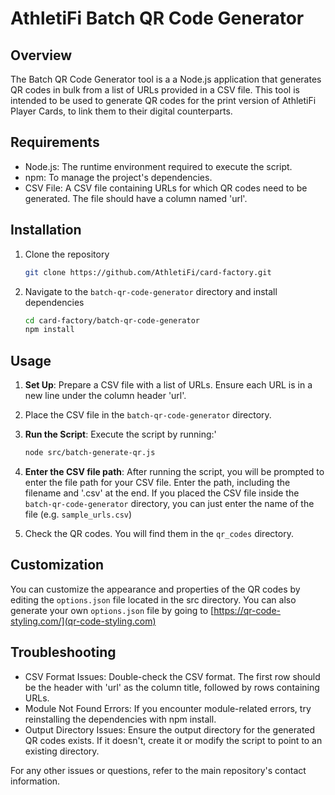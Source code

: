 # AthletiFi Batch QR Code Generator

## Overview

The Batch QR Code Generator tool is a a Node.js application that generates QR codes in bulk from a list of URLs provided in a CSV file. This tool is intended to be used to generate QR codes for the print version of AthletiFi Player Cards, to link them to their digital counterparts.

## Requirements

- Node.js: The runtime environment required to execute the script.
- npm: To manage the project's dependencies.
- CSV File: A CSV file containing URLs for which QR codes need to be generated. The file should have a column named 'url'.

## Installation

1. Clone the repository

   ```sh
   git clone https://github.com/AthletiFi/card-factory.git
   ```

2. Navigate to the `batch-qr-code-generator` directory and install dependencies

   ```sh
   cd card-factory/batch-qr-code-generator
   npm install
   ```

## Usage

1. **Set Up**: Prepare a CSV file with a list of URLs. Ensure each URL is in a new line under the column header 'url'.

2. Place the CSV file in the `batch-qr-code-generator` directory.

3. **Run the Script**: Execute the script by running:'

   ```sh
   node src/batch-generate-qr.js
   ```

4. **Enter the CSV file path**: After running the script, you will be prompted to enter the file path for your CSV file. Enter the path, including the filename and '.csv' at the end. If you placed the CSV file inside the `batch-qr-code-generator` directory, you can just enter the name of the file (e.g. `sample_urls.csv`)

5. Check the QR codes. You will find them in the `qr_codes` directory.

## Customization

You can customize the appearance and properties of the QR codes by editing the `options.json` file located in the src directory. You can also generate your own `options.json` file by going to [https://qr-code-styling.com/](qr-code-styling.com) 

## Troubleshooting

- CSV Format Issues: Double-check the CSV format. The first row should be the header with 'url' as the column title, followed by rows containing URLs.
- Module Not Found Errors: If you encounter module-related errors, try reinstalling the dependencies with npm install.
- Output Directory Issues: Ensure the output directory for the generated QR codes exists. If it doesn't, create it or modify the script to point to an existing directory.

For any other issues or questions, refer to the main repository's contact information.

